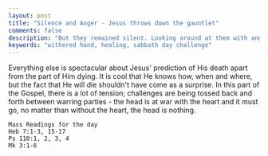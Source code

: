 ```yaml
---
layout: post
title: "Silence and Anger - Jesus throws down the gauntlet"
comments: false 
description: "But they remained silent. Looking around at them with anger"
keywords: "withered hand, healing, sabbath day challenge"
---
```

Everything else is spectacular about Jesus' prediction of His death apart from the part of Him dying. It is cool that He knows how, when and where, but the fact that He will die shouldn't have come as a surprise. In this part of the Gospel, there is a lot of tension; challenges are being tossed back and forth between warring parties - the head is at war with the heart and it must go, no matter than without the heart, the head is nothing. 

```
Mass Readings for the day
Heb 7:1-3, 15-17
Ps 110:1, 2, 3, 4
Mk 3:1-6
```
